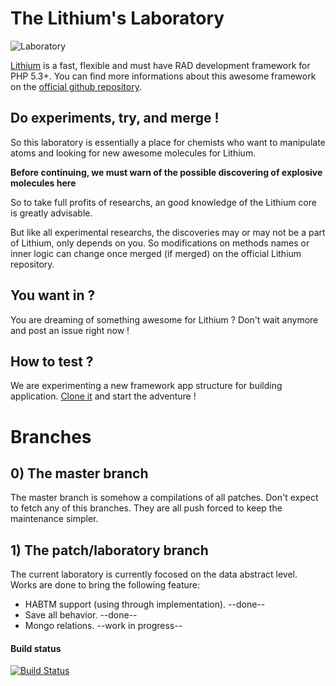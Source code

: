 # The Lithium's Laboratory

![Laboratory](http://i.imgur.com/08Omtoe.png)

[Lithium](http://lithify.me) is a fast, flexible and must have RAD development framework for PHP 5.3+. You can find more informations about this awesome framework on the [official github repository](https://github.com/UnionOfRAD/lithium).

## Do experiments, try, and merge !

So this laboratory is essentially a place for chemists who want to manipulate atoms and looking for new awesome molecules for Lithium.

**Before continuing, we must warn of the possible discovering of explosive molecules here**

So to take full profits of researchs, an good knowledge of the Lithium core is greatly advisable.

But like all experimental researchs, the discoveries may or may not be a part of Lithium, only depends on you. So modifications on methods names or inner logic can change once merged (if merged) on the official Lithium repository.

## You want in ?

You are dreaming of something awesome for Lithium ? Don't wait anymore and post an issue right now !

## How to test ?

We are experimenting a new framework app structure for building application. [Clone it](https://github.com/jails/li3_bigbang) and start the adventure !

# Branches

## 0) The master branch

The master branch is somehow a compilations of all patches. Don't expect to fetch any of this branches. They are all push forced to keep the maintenance simpler.

## 1) The patch/laboratory branch

The current laboratory is currently focosed on the data abstract level. Works are done to bring the following feature:
- HABTM support (using through implementation). --done--
- Save all behavior. --done--
- Mongo relations. --work in progress--

#### Build status

[![Build Status](https://secure.travis-ci.org/jails/lithium.png?branch=master)](http://travis-ci.org/jails/lithium)
